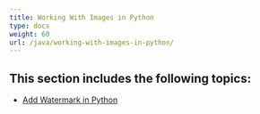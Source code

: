 ```yaml
---
title: Working With Images in Python
type: docs
weight: 60
url: /java/working-with-images-in-python/
---
```


## This section includes the following topics: 

- [Add Watermark in Python](https://docs.aspose.com/words/java/add-watermark-in-python/)


